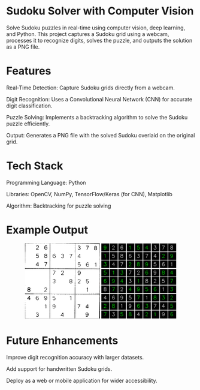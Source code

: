 # Sudoku Solver with Computer Vision

Solve Sudoku puzzles in real-time using computer vision, deep learning, and Python. This project captures a Sudoku grid using a webcam, processes it to recognize digits, solves the puzzle, and outputs the solution as a PNG file.

# Features

Real-Time Detection: Capture Sudoku grids directly from a webcam.

Digit Recognition: Uses a Convolutional Neural Network (CNN) for accurate digit classification.

Puzzle Solving: Implements a backtracking algorithm to solve the Sudoku puzzle efficiently.

Output: Generates a PNG file with the solved Sudoku overlaid on the original grid.

# Tech Stack

Programming Language: Python

Libraries: OpenCV, NumPy, TensorFlow/Keras (for CNN), Matplotlib

Algorithm: Backtracking for puzzle solving

# Example Output

<p align="center">
  <img src="Images/unsolved.PNG" alt="Input (Captured by Webcam)" width="200"/>
  <img src="Images/solved.png" alt="Output (Solved Sudoku)" width="200"/>
</p>

# Future Enhancements

Improve digit recognition accuracy with larger datasets.

Add support for handwritten Sudoku grids.

Deploy as a web or mobile application for wider accessibility.
